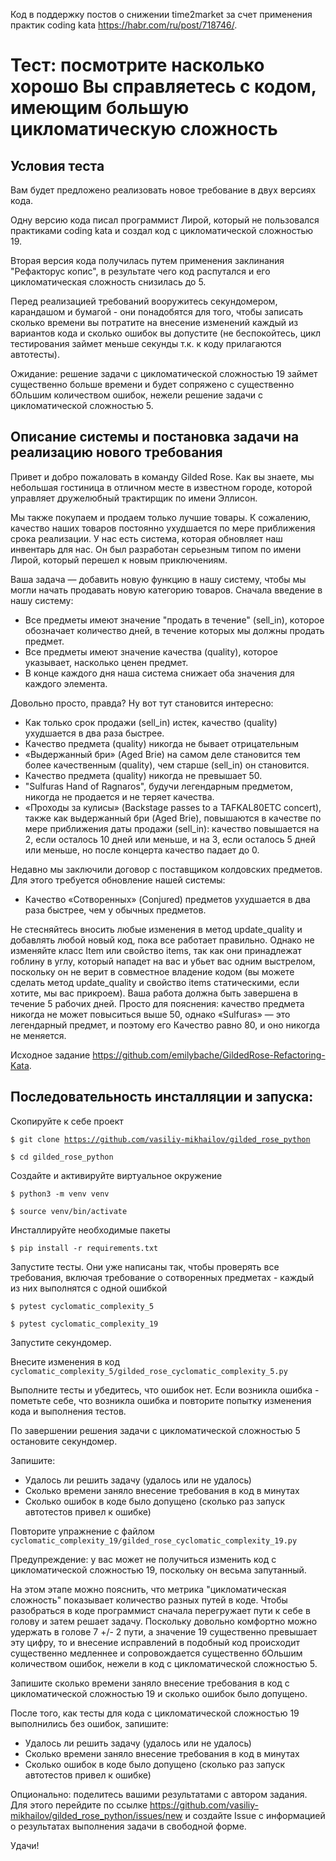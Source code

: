 Код в поддержку постов о снижении time2market за счет применения практик сoding kata <a href="https://habr.com/ru/post/718746/">https://habr.com/ru/post/718746/</a>.

# Тест: посмотрите насколько хорошо Вы справляетесь с кодом, имеющим большую цикломатическую сложность

## Условия теста
Вам будет предложено реализовать новое требование в двух версиях кода. 

Одну версию кода писал программист Лирой, который не пользовался практиками coding kata и создал код с цикломатической сложностью 19.

Вторая версия кода получилась путем применения заклинания "Рефакторус копис", в результате чего код распутался и его цикломатическая сложность снизилась до 5.

Перед реализацией требований вооружитесь секундомером, карандашом и бумагой - они понадобятся для того, чтобы записать сколько времени вы потратите на внесение изменений каждый из вариантов кода и сколько ошибок вы допустите (не беспокойтесь, цикл тестирования займет меньше секунды т.к. к коду прилагаются автотесты).

Ожидание: решение задачи с цикломатической сложностью 19 займет существенно больше времени и будет сопряжено с существенно бОльшим количеством ошибок, нежели решение задачи с цикломатической сложностью 5.

## Описание системы и постановка задачи на реализацию нового требования

Привет и добро пожаловать в команду Gilded Rose. Как вы знаете, мы небольшая гостиница в отличном месте в известном городе, которой управляет дружелюбный трактирщик по имени Эллисон.

Мы также покупаем и продаем только лучшие товары. К сожалению, качество наших товаров постоянно ухудшается по мере приближения срока реализации. У нас есть система, которая обновляет наш инвентарь для нас. Он был разработан серьезным типом по имени Лирой, который перешел к новым приключениям. 

Ваша задача — добавить новую функцию в нашу систему, чтобы мы могли начать продавать новую категорию товаров. Сначала введение в нашу систему:
* Все предметы имеют значение "продать в течение" (sell_in), которое обозначает количество дней, в течение которых мы должны продать предмет.
* Все предметы имеют значение качества (quality), которое указывает, насколько ценен предмет.
* В конце каждого дня наша система снижает оба значения для каждого элемента.

Довольно просто, правда? Ну вот тут становится интересно:
* Как только срок продажи (sell_in) истек, качество (quality) ухудшается в два раза быстрее.
* Качество предмета (quality) никогда не бывает отрицательным
* «Выдержанный бри» (Aged Brie) на самом деле становится тем более качественным (quality), чем старше (sell_in) он становится.
* Качество предмета (quality) никогда не превышает 50.
* "Sulfuras Hand of Ragnaros", будучи легендарным предметом, никогда не продается и не теряет качества.
* «Проходы за кулисы» (Backstage passes to a TAFKAL80ETC concert), также как выдержанный бри (Aged Brie), повышаются в качестве по мере приближения даты продажи (sell_in): качество повышается на 2, если осталось 10 дней или меньше, и на 3, если осталось 5 дней или меньше, но после концерта качество падает до 0.

Недавно мы заключили договор с поставщиком колдовских предметов. Для этого требуется обновление нашей системы:
* Качество «Сотворенных» (Conjured) предметов ухудшается в два раза быстрее, чем у обычных предметов.

Не стесняйтесь вносить любые изменения в метод update_quality и добавлять любой новый код, пока все работает правильно. Однако не изменяйте класс Item или свойство items, так как они принадлежат гоблину в углу, который нападет на вас и убьет вас одним выстрелом, поскольку он не верит в совместное владение кодом (вы можете сделать метод update_quality и свойство items статическими, если хотите, мы вас прикроем).
Ваша работа должна быть завершена в течение 5 рабочих дней.
Просто для пояснения: качество предмета никогда не может повыситься выше 50, однако «Sulfuras» — это легендарный предмет, и поэтому его Качество равно 80, и оно никогда не меняется.

Исходное задание <a href="https://github.com/emilybache/GildedRose-Refactoring-Kata">https://github.com/emilybache/GildedRose-Refactoring-Kata</a>.

## Последовательность инсталляции и запуска:

Скопируйте к себе проект

<code>$ git clone https://github.com/vasiliy-mikhailov/gilded_rose_python</code>

<code>$ cd gilded_rose_python</code>

Создайте и активируйте виртуальное окружение

<code>$ python3 -m venv venv</code>

<code>$ source venv/bin/activate</code>

Инсталлируйте необходимые пакеты

<code>$ pip install -r requirements.txt</code>

Запустите тесты. Они уже написаны так, чтобы проверять все требования, включая требование о сотворенных предметах  - каждый из них выполнятся с одной ошибкой

<code>$ pytest cyclomatic_complexity_5</code>

<code>$ pytest cyclomatic_complexity_19</code>

Запустите секундомер.

Внесите изменения в код <code>cyclomatic_complexity_5/gilded_rose_сyclomatic_complexity_5.py</code>

Выполните тесты и убедитесь, что ошибок нет. Если возникла ошибка - пометьте себе, что возникла ошибка и повторите попытку изменения кода и выполнения тестов.

По завершении решения задачи с цикломатической сложностью 5 остановите секундомер.

Запишите:
* Удалось ли решить задачу (удалось или не удалось)
* Сколько времени заняло внесение требования в код в минутах
* Сколько ошибок в коде было допущено (сколько раз запуск автотестов привел к ошибке)

Повторите упражнение с файлом <code>cyclomatic_complexity_19/gilded_rose_сyclomatic_complexity_19.py</code>

Предупреждение: у вас может не получиться изменить код с цикломатической сложностью 19, поскольку он весьма запутанный.

На этом этапе можно пояснить, что метрика "цикломатическая сложность" показывает количество разных путей в коде. Чтобы разобраться в коде программист сначала перегружает пути к себе в голову и затем решает задачу. Поскольку довольно комфортно можно удержать в голове 7 +/- 2 пути, а значение 19 существенно превышает эту цифру, то и внесение исправлений в подобный код происходит существенно медленнее и сопровождается существенно бОльшим количеством ошибок, нежели в код с цикломатической сложностью 5.

Запишите сколько времени заняло внесение требования в код с цикломатической сложностью 19 и сколько ошибок было допущено.

После того, как тесты для кода с цикломатической сложностью 19 выполнились без ошибок, запишите:
* Удалось ли решить задачу (удалось или не удалось)
* Сколько времени заняло внесение требования в код в минутах
* Сколько ошибок в коде было допущено (сколько раз запуск автотестов привел к ошибке)

Опционально: поделитесь вашими результатами с автором задания. Для этого перейдите по ссылке <a href="https://github.com/vasiliy-mikhailov/gilded_rose_python/issues/new">https://github.com/vasiliy-mikhailov/gilded_rose_python/issues/new</a> и cоздайте Issue с информацией о результатах выполнения задачи в свободной форме.

Удачи!
